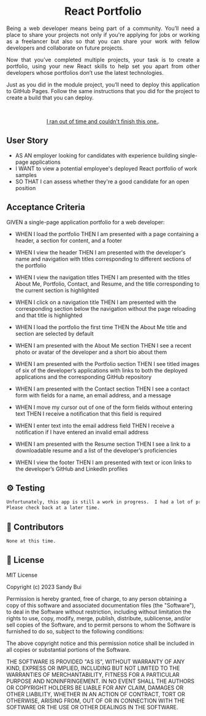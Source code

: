 <h1 align="center">React Portfolio</h1>

<div style="text-align: justify;">

Being a web developer means being part of a community. You’ll need a place to share your projects
not only if you're applying for jobs or working as a freelancer but also so that you can share your
work with fellow developers and collaborate on future projects.

Now that you’ve completed multiple projects, your task is to create a portfolio, using your new React
skills to help set you apart from other developers whose portfolios don’t use the latest technologies.

Just as you did in the module project, you’ll need to deploy this application to GitHub Pages. 
Follow the same instructions that you did for the project to create a build that you can deploy.

</div>

<br> <!-- Double line break for creating a line break -->

<p align="center"><a href="XXX">I ran out of time and couldn't finish this one.</a>.</p>

## User Story

- AS AN employer looking for candidates with experience building single-page applications
- I WANT to view a potential employee's deployed React portfolio of work samples
- SO THAT I can assess whether they're a good candidate for an open position

## Acceptance Criteria

GIVEN a single-page application portfolio for a web developer:

- WHEN I load the portfolio
  THEN I am presented with a page containing a header, a section for content, and a footer
  
- WHEN I view the header
  THEN I am presented with the developer's name and navigation with titles corresponding to different sections of the portfolio
  
- WHEN I view the navigation titles
  THEN I am presented with the titles About Me, Portfolio, Contact, and Resume, and the title corresponding to the current section is highlighted
  
- WHEN I click on a navigation title
  THEN I am presented with the corresponding section below the navigation without the page reloading and that title is highlighted
  
- WHEN I load the portfolio the first time
  THEN the About Me title and section are selected by default
  
- WHEN I am presented with the About Me section
  THEN I see a recent photo or avatar of the developer and a short bio about them
  
- WHEN I am presented with the Portfolio section
  THEN I see titled images of six of the developer’s applications with links to both the deployed applications and the corresponding GitHub repository
  
- WHEN I am presented with the Contact section
  THEN I see a contact form with fields for a name, an email address, and a message
  
- WHEN I move my cursor out of one of the form fields without entering text
  THEN I receive a notification that this field is required
  
- WHEN I enter text into the email address field
  THEN I receive a notification if I have entered an invalid email address
  
- WHEN I am presented with the Resume section
  THEN I see a link to a downloadable resume and a list of the developer’s proficiencies
  
- WHEN I view the footer
  THEN I am presented with text or icon links to the developer’s GitHub and LinkedIn profiles

## ⚙️ Testing

```sh
Unfortunately, this app is still a work in progress.  I had a lot of problems with the app itself.
Please check back at a later time.
```

## 🤝 Contributors

```sh
None at this time.
```

## 📝 License

MIT License

Copyright (c) 2023 Sandy Bui

Permission is hereby granted, free of charge, to any person obtaining a copy of this software and associated documentation files (the "Software"), to deal in the Software without restriction, including without limitation the rights to use, copy, modify, merge, publish, distribute, sublicense, and/or sell copies of the Software, and to permit persons to whom the Software is furnished to do so, subject to the following conditions:

The above copyright notice and this permission notice shall be included in all copies or substantial portions of the Software.

THE SOFTWARE IS PROVIDED "AS IS", WITHOUT WARRANTY OF ANY KIND, EXPRESS OR IMPLIED, INCLUDING BUT NOT LIMITED TO THE WARRANTIES OF MERCHANTABILITY, FITNESS FOR A PARTICULAR PURPOSE AND NONINFRINGEMENT. IN NO EVENT SHALL THE AUTHORS OR COPYRIGHT HOLDERS BE LIABLE FOR ANY CLAIM, DAMAGES OR OTHER LIABILITY, WHETHER IN AN ACTION OF CONTRACT, TORT OR OTHERWISE, ARISING FROM, OUT OF OR IN CONNECTION WITH THE SOFTWARE OR THE USE OR OTHER DEALINGS IN THE SOFTWARE.
